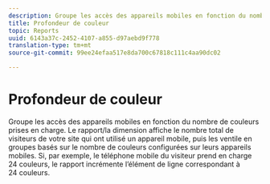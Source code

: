 ```yaml
---
description: Groupe les accès des appareils mobiles en fonction du nombre de couleurs prises en charge. Le rapport/la dimension affiche le nombre total de visiteurs de votre site qui ont utilisé un appareil mobile, puis les ventile en groupes basés sur le nombre de couleurs configurées sur leurs appareils mobiles. Si, par exemple, le téléphone mobile du visiteur prend en charge 24 couleurs, le rapport incrémente l’élément de ligne correspondant à 24 couleurs.
title: Profondeur de couleur
topic: Reports
uuid: 6143a37c-2452-4107-a855-d97aebd9f778
translation-type: tm+mt
source-git-commit: 99ee24efaa517e8da700c67818c111c4aa90dc02

---
```



# Profondeur de couleur

Groupe les accès des appareils mobiles en fonction du nombre de couleurs prises en charge. Le rapport/la dimension affiche le nombre total de visiteurs de votre site qui ont utilisé un appareil mobile, puis les ventile en groupes basés sur le nombre de couleurs configurées sur leurs appareils mobiles. Si, par exemple, le téléphone mobile du visiteur prend en charge 24 couleurs, le rapport incrémente l’élément de ligne correspondant à 24 couleurs.

